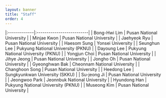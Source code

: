 ```yaml
---
layout: banner
title: "Staff"
order: 4
---
```


<style>
    td:first-child { font-weight: bold }
    th, td {
        padding: 3px;
        padding-right: 5px;
        min-width: 8em;
    }
</style>

|:-------------|:--------------------------|
| Bong-Hwi Lim | Pusan National University |
| Minjae Kwon  | Pusan National University |
| Jaehyeok Ryu  | Pusan National University |
| Haesom Sung  | Yonsei University         |
| Seunghun Lee | Pukyung National University (PKNU) |
| Dayoung Lee  | Pukyung National University (PKNU) |
| Yongjun Choi | Pusan National University |
| Jihye Jeong  | Pusan National University |
| Jongho Oh    | Pusan National University |
| Gyeonghwan Bak | Cheonnam National University |
| Changhoon Song | Pusan National University |
| Heedong Lee    | Sungkyunkwan University (SKKU) |
| Su-jeong Ji    | Pusan National University |
| Jeongwoo Park  | Jeonnbuk National University |
| Hyundong Han | Pukyung National University (PKNU) |
| Museong Kim  | Pusan National University |
